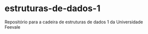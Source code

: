 # estruturas-de-dados-1
Repositório para a cadeira de estruturas de dados 1 da Universidade Feevale
